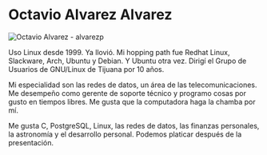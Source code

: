 # Octavio Alvarez Alvarez

![Octavio Alvarez - alvarezp](https://secure.gravatar.com/avatar/86807a1e86f6959eba73abae7f408941?s=200&d=identicon)

Uso Linux desde 1999. Ya llovió. Mi hopping path fue Redhat Linux, Slackware, Arch, Ubuntu y Debian. Y Ubuntu otra vez. Dirigí el Grupo de Usuarios de GNU/Linux de Tijuana por 10 años.

Mi especialidad son las redes de datos, un área de las telecomunicaciones. Me desempeño como gerente de soporte técnico y programo cosas por gusto en tiempos libres. Me gusta que la computadora haga la chamba por mí.

Me gusta C, PostgreSQL, Linux, las redes de datos, las finanzas personales, la astronomía y el desarrollo personal. Podemos platicar después de la presentación.

<!-- modeline
 vi: ts=8 sw=4 sts=4 et spl=es spell
-->

